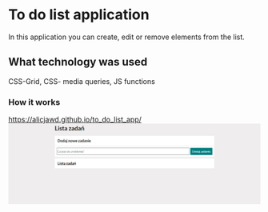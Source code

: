 # To do list application
In this application you can create, edit or remove elements from the list.
## What technology was used
CSS-Grid, CSS- media queries, JS functions
### How it works
https://alicjawd.github.io/to_do_list_app/
![animation](gif/to_do_list.gif)
